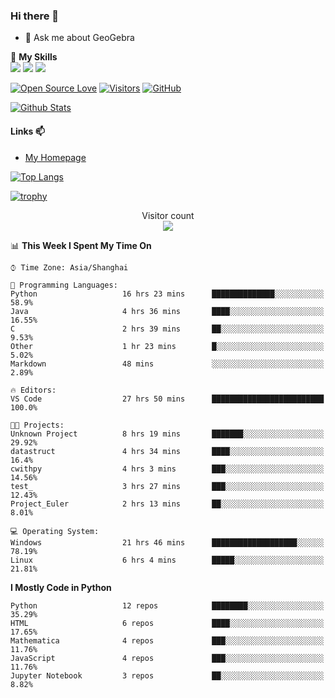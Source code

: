 ### Hi there 👋

<!--
**wuyudi/wuyudi** is a ✨ _special_ ✨ repository because its `README.md` (this file) appears on your GitHub profile.

Here are some ideas to get you started:

- 🔭 I’m currently working on ...
- 🌱 I’m currently learning ...
- 👯 I’m looking to collaborate on ...
- 🤔 I’m looking for help with ...

- 📫 How to reach me: ...
- 😄 Pronouns: ...
- ⚡ Fun fact: ...
-->

- 💬 Ask me about GeoGebra

🌟 **My Skills**  
![](https://img.shields.io/badge/-Python-3e74a2?style=flat-square&logo=Python&logoColor=fff)
![](https://img.shields.io/badge/-Mathematica-3e74a2?style=flat-square&logo=Wolfram&logoColor=fff)
![](https://img.shields.io/badge/-C%2B%2B-3e74a2?style=flat-square&logo=C%2B%2B&logoColor=fff)

[![Open Source Love](https://badges.frapsoft.com/os/v1/open-source.svg?v=103)](https://github.com/wuyudi/)
[![Visitors](https://visitor-badge.glitch.me/badge?page_id=wuyudi.wuyudi)](https://github.com/wuyudi/)
[![GitHub](https://img.shields.io/github/followers/wuyudi.svg?lable=GitHub&style=social)](https://github.com/wuyudi/)

[![Github Stats](https://github-readme-stats.vercel.app/api?username=wuyudi&show_icons=true)](https://github.com/wuyudi/)

#### Links 📫

* [My Homepage](https://wuyudi.github.io/blog/)

[![Top Langs](https://github-readme-stats.vercel.app/api/top-langs/?username=wuyudi&hide=HTML,jupyter%20notebook&layout=compact)](https://github.com/wuyudi/github-readme-stats)

[![trophy](https://github-profile-trophy.vercel.app/?username=wuyudi&theme=onedark)](https://github.com/ryo-ma/github-profile-trophy)

<p align="center"> 
  Visitor count<br>
  <img src="https://profile-counter.glitch.me/wuyudi/count.svg" />
</p>

<!--START_SECTION:waka-->
📊 **This Week I Spent My Time On** 

```text
⌚︎ Time Zone: Asia/Shanghai

💬 Programming Languages: 
Python                   16 hrs 23 mins      ██████████████░░░░░░░░░░░   58.9% 
Java                     4 hrs 36 mins       ████░░░░░░░░░░░░░░░░░░░░░   16.55% 
C                        2 hrs 39 mins       ██░░░░░░░░░░░░░░░░░░░░░░░   9.53% 
Other                    1 hr 23 mins        █░░░░░░░░░░░░░░░░░░░░░░░░   5.02% 
Markdown                 48 mins             ░░░░░░░░░░░░░░░░░░░░░░░░░   2.89%

🔥 Editors: 
VS Code                  27 hrs 50 mins      █████████████████████████   100.0%

🐱‍💻 Projects: 
Unknown Project          8 hrs 19 mins       ███████░░░░░░░░░░░░░░░░░░   29.92% 
datastruct               4 hrs 34 mins       ████░░░░░░░░░░░░░░░░░░░░░   16.4% 
cwithpy                  4 hrs 3 mins        ███░░░░░░░░░░░░░░░░░░░░░░   14.56% 
test_                    3 hrs 27 mins       ███░░░░░░░░░░░░░░░░░░░░░░   12.43% 
Project_Euler            2 hrs 13 mins       ██░░░░░░░░░░░░░░░░░░░░░░░   8.01%

💻 Operating System: 
Windows                  21 hrs 46 mins      ███████████████████░░░░░░   78.19% 
Linux                    6 hrs 4 mins        █████░░░░░░░░░░░░░░░░░░░░   21.81%

```

**I Mostly Code in Python** 

```text
Python                   12 repos            ████████░░░░░░░░░░░░░░░░░   35.29% 
HTML                     6 repos             ████░░░░░░░░░░░░░░░░░░░░░   17.65% 
Mathematica              4 repos             ███░░░░░░░░░░░░░░░░░░░░░░   11.76% 
JavaScript               4 repos             ███░░░░░░░░░░░░░░░░░░░░░░   11.76% 
Jupyter Notebook         3 repos             ██░░░░░░░░░░░░░░░░░░░░░░░   8.82%

```



<!--END_SECTION:waka-->
